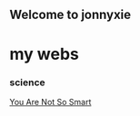 ## Welcome to jonnyxie

# my webs
### science
[You Are Not So Smart](http://youarenotsosmart.com/)

